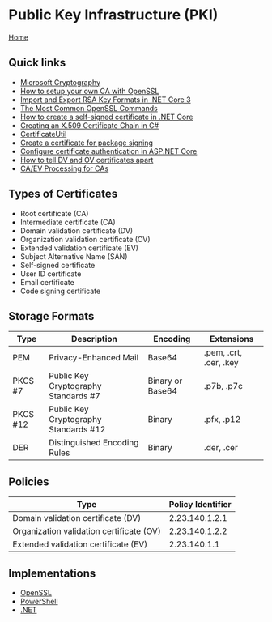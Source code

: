 # Public Key Infrastructure (PKI)

[Home](index.md)

## Quick links

- [Microsoft Cryptography](https://docs.microsoft.com/en-us/windows/win32/seccrypto/cryptography-portal)
- [How to setup your own CA with OpenSSL](https://gist.github.com/Soarez/9688998)
- [Import and Export RSA Key Formats in .NET Core 3](https://vcsjones.dev/2019/10/07/key-formats-dotnet-3/)
- [The Most Common OpenSSL Commands](https://www.sslshopper.com/article-most-common-openssl-commands.html)
- [How to create a self-signed certificate in .NET Core](https://stackoverflow.com/questions/42786986/how-to-create-a-valid-self-signed-x509certificate2-programmatically-not-loadin)
- [Creating an X.509 Certificate Chain in C#](https://blog.rassie.dk/2018/04/creating-an-x-509-certificate-chain-in-c/)
- [CertificateUtil](https://github.com/rwatjen/AzureIoTDPSCertificates/blob/master/src/DPSCertificateTool/CertificateUtil.cs)
- [Create a certificate for package signing](https://docs.microsoft.com/en-us/windows/msix/package/create-certificate-package-signing)
- [Configure certificate authentication in ASP.NET Core](https://docs.microsoft.com/en-us/aspnet/core/security/authentication/certauth?view=aspnetcore-3.1#configure-your-server-to-require-certificates)
- [How to tell DV and OV certificates apart](https://unmitigatedrisk.com/?p=203)
- [CA/EV Processing for CAs](https://wiki.mozilla.org/CA/EV_Processing_for_CAs)

## Types of Certificates

- Root certificate (CA)
- Intermediate certificate (CA)
- Domain validation certificate (DV)
- Organization validation certificate (OV)
- Extended validation certificate (EV)
- Subject Alternative Name (SAN)
- Self-signed certificate
- User ID certificate
- Email certificate
- Code signing certificate

## Storage Formats

| Type     | Description                           | Encoding         | Extensions             |
|----------|---------------------------------------|------------------|------------------------|
| PEM      | Privacy-Enhanced Mail				   | Base64           | .pem, .crt, .cer, .key |
| PKCS #7  | Public Key Cryptography Standards #7  | Binary or Base64 | .p7b, .p7c			   |
| PKCS #12 | Public Key Cryptography Standards #12 | Binary			  | .pfx, .p12			   |
| DER	   | Distinguished Encoding Rules          | Binary           | .der, .cer             |

## Policies

| Type                                     | Policy Identifier |
|------------------------------------------|-------------------|
| Domain validation certificate (DV)       | 2.23.140.1.2.1    |
| Organization validation certificate (OV) | 2.23.140.1.2.2    |
| Extended validation certificate (EV)     | 2.23.140.1.1      |

## Implementations

* [OpenSSL](pki-openssl.md)
* [PowerShell](pki-powershell.md)
* [.NET](pki-dotnet.md)
